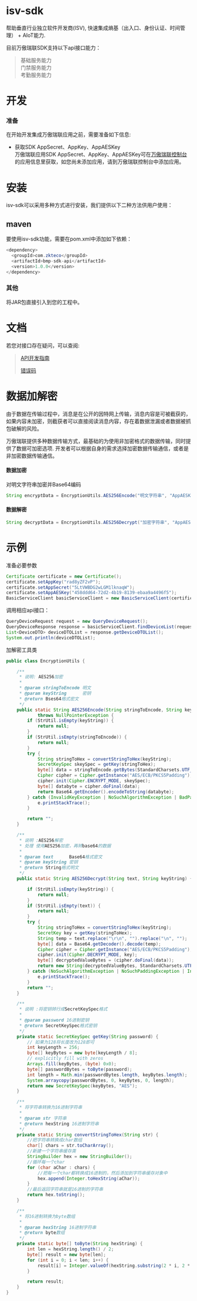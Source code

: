 # isv-sdk

帮助垂直行业独立软件开发商(ISV), 快速集成熵基（出入口、身份认证、时间管理） + AIoT能力.

目前万傲瑞联SDK支持以下api接口能力：

> 基础服务能力 <br>
> 门禁服务能力 <br>
> 考勤服务能力 <br>

# 开发

### 准备

在开始开发集成万傲瑞联应用之前，需要准备如下信息:

* 获取SDK AppSecret、AppKey、AppAESKey <br>
万傲瑞联应用SDK AppSecret、AppKey、AppAESKey可在[万傲瑞联控制台](https://www.zkbiocloud.com/) 的应用信息里获取，如您尚未添加应用，请到万傲瑞联控制台中添加应用。

# 安装

isv-sdk可以采用多种方式进行安装，我们提供以下二种方法供用户使用：

## maven
要使用isv-sdk功能，需要在pom.xml中添加如下依赖：

```java
<dependency>
  <groupId>com.zkteco</groupId>
  <artifactId>bmp-sdk-api</artifactId>
  <version>1.0.0</version>
</dependency>
```



### 其他

将JAR包直接引入到您的工程中。

# 文档
若您对接口存在疑问，可以查阅:

> [API开发指南](https://docs.zkbiocloud.com/)
>
> [错误码](https://docs.zkbiocloud.com/pages/7d3931/)

# 数据加解密

由于数据在传输过程中，消息是在公开的因特网上传输，消息内容是可被截获的，如果内容未加密，则截获者可以直接阅读消息内容，存在着数据泄漏或者数据被抓包破解的风险。

万傲瑞联提供多种数据传输方式，最基础的为使用非加密格式的数据传输，同时提供了数据可加密选项. 开发者可以根据自身的需求选择加密数据传输通信，或者是非加密数据传输通信。

#### 数据加密

对明文字符串加密并Base64编码

```java
String encryptData = EncryptionUtils.AES256Encode("明文字符串", "AppAESKey");
```

#### 数据解密

```java
String decryptData = EncryptionUtils.AES256Decrypt("加密字符串", "AppAESKey");
```

# 示例

准备必要参数

```java
Certificate certificate = new Certificate();
certificate.setAppKey("rad8yZF2vP");
certificate.setAppSecret("5LtVWBDG2wLGM1lknaqW");
certificate.setAppAESKey("458ddd64-72d2-4b19-8139-ebaa9a4496f5");
BasicServiceClient basicServiceClient = new BasicServiceClient(certificate);
```

调用相应api接口：

```java
QueryDeviceRequest request = new QueryDeviceRequest();
QueryDeviceResponse response = basicServiceClient.findDeviceList(request);
List<DeviceDTO> deviceDTOList = response.getDeviceDTOList();
System.out.println(deviceDTOList);
```

加解密工具类

```java
public class EncryptionUtils {

    /**
     * 说明: AES256加密
     *
     * @param stringToEncode 明文
     * @param keyString      密钥 
     * @return Bses64格式密文
     */
    public static String AES256Encode(String stringToEncode, String keyString)
            throws NullPointerException {
        if (StrUtil.isEmpty(keyString)) {
            return null;
        }
        if (StrUtil.isEmpty(stringToEncode)) {
            return null;
        }
        try {
            String stringToHex = convertStringToHex(keyString);
            SecretKeySpec skeySpec = getKey(stringToHex);
            byte[] data = stringToEncode.getBytes(StandardCharsets.UTF_8);
            Cipher cipher = Cipher.getInstance("AES/ECB/PKCS5Padding");
            cipher.init(Cipher.ENCRYPT_MODE, skeySpec);
            byte[] databyte = cipher.doFinal(data);
            return Base64.getEncoder().encodeToString(databyte);
        } catch (InvalidKeyException | NoSuchAlgorithmException | BadPaddingException | NoSuchPaddingException | IllegalBlockSizeException e) {
            e.printStackTrace();
        }

        return "";
    }

    /**
     * 说明 :AES256解密
     * 处理 使用AES256加密，再转base64的数据
     *
     * @param text      Base64格式密文
     * @param keyString 密钥
     * @return String格式明文
     */
    public static String AES256Decrypt(String text, String keyString) {

        if (StrUtil.isEmpty(keyString)) {
            return null;
        }
        if (StrUtil.isEmpty(text)) {
            return null;
        }
        try {
            String stringToHex = convertStringToHex(keyString);
            SecretKey key = getKey(stringToHex);
            String temp = text.replace("\r\n", "").replace("\n", "");
            byte[] data = Base64.getDecoder().decode(temp);
            Cipher cipher = Cipher.getInstance("AES/ECB/PKCS5Padding");
            cipher.init(Cipher.DECRYPT_MODE, key);
            byte[] decryptedValueBytes = (cipher.doFinal(data));
            return new String(decryptedValueBytes, StandardCharsets.UTF_8);
        } catch (NoSuchAlgorithmException | NoSuchPaddingException | InvalidKeyException | BadPaddingException | IllegalBlockSizeException e) {
            e.printStackTrace();
        }
        return "";
    }

    /**
     * 说明 :将密钥转行成SecretKeySpec格式
     *
     * @param password 16进制密钥
     * @return SecretKeySpec格式密钥
     */
    private static SecretKeySpec getKey(String password) {
        // 如果为128将长度改为128即可
        int keyLength = 256;
        byte[] keyBytes = new byte[keyLength / 8];
        // explicitly fill with zeros
        Arrays.fill(keyBytes, (byte) 0x0);
        byte[] passwordBytes = toByte(password);
        int length = Math.min(passwordBytes.length, keyBytes.length);
        System.arraycopy(passwordBytes, 0, keyBytes, 0, length);
        return new SecretKeySpec(keyBytes, "AES");
    }

    /**
     * 将字符串转换为16进制字符串
     *
     * @param str 字符串
     * @return hexString 16进制字符串
     */
    private static String convertStringToHex(String str) {
        //把字符串转换成char数组
        char[] chars = str.toCharArray();
        //新建一个字符串缓存类
        StringBuilder hex = new StringBuilder();
        //循环每一个char
        for (char aChar : chars) {
            //把每一个char都转换成16进制的，然后添加到字符串缓存对象中
            hex.append(Integer.toHexString(aChar));
        }
        //最后返回字符串就是16进制的字符串
        return hex.toString();
    }

    /**
     * 将16进制转换为byte数组
     *
     * @param hexString 16进制字符串
     * @return byte数组
     */
    private static byte[] toByte(String hexString) {
        int len = hexString.length() / 2;
        byte[] result = new byte[len];
        for (int i = 0; i < len; i++) {
            result[i] = Integer.valueOf(hexString.substring(2 * i, 2 * i + 2), 16).byteValue();
        }

        return result;
    }
}
```

